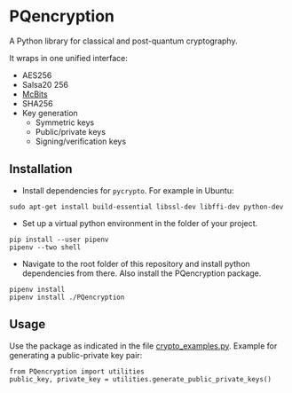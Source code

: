 # PQencryption

A Python library for classical and post-quantum cryptography.

It wraps in one unified interface:

- AES256
- Salsa20 256
- [McBits](https://tungchou.github.io/mcbits/)
- SHA256
- Key generation
  - Symmetric keys
  - Public/private keys
  - Signing/verification keys

## Installation

- Install dependencies for `pycrypto`. For example in Ubuntu:
```
sudo apt-get install build-essential libssl-dev libffi-dev python-dev
```

- Set up a virtual python environment in the folder of your project.
```
pip install --user pipenv
pipenv --two shell
```

- Navigate to the root folder of this repository and install python dependencies from there. Also install the PQencryption package.
```
pipenv install
pipenv install ./PQencryption
```

## Usage

Use the package as indicated in the file [crypto_examples.py](PQencryption/crypto_examples.py). Example for generating a public-private key pair:
```
from PQencryption import utilities
public_key, private_key = utilities.generate_public_private_keys()
```
